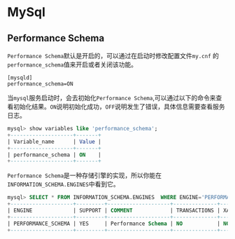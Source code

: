 # MySql

## Performance Schema

`Performance Schema`默认是开启的，可以通过在启动时修改配置文件`my.cnf` 的`performance_schema`值来开启或者关闭该功能。

```properties
[mysqld]
performance_schema=ON
```

当`mysql`服务启动时，会去初始化`Performance Schema`,可以通过以下的命令来查看初始化结果。`ON`说明初始化成功，`OFF`说明发生了错误，具体信息需要查看服务日志。

```sql
mysql> show variables like 'performance_schema';
+--------------------+-------+
| Variable_name      | Value |
+--------------------+-------+
| performance_schema | ON    |
+--------------------+-------+

```

`Performance Schema`是一种存储引擎的实现，所以你能在`INFORMATION_SCHEMA.ENGINES`中看到它。

```sql
mysql> SELECT * FROM INFORMATION_SCHEMA.ENGINES  WHERE ENGINE='PERFORMANCE_SCHEMA';
+--------------------+---------+--------------------+--------------+------+------------+
| ENGINE             | SUPPORT | COMMENT            | TRANSACTIONS | XA   | SAVEPOINTS |
+--------------------+---------+--------------------+--------------+------+------------+
| PERFORMANCE_SCHEMA | YES     | Performance Schema | NO           | NO   | NO         |
+--------------------+---------+--------------------+--------------+------+------------+

```



